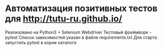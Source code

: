# Автоматизация позитивных тестов для http://tutu-ru.github.io/
Реализовано на Python3 + Selenium Webdriver
Тестовый фреймворк - pytest
Список зависимостей указан в файле requirements.txt
Для старта запустить pytest в корне каталога
